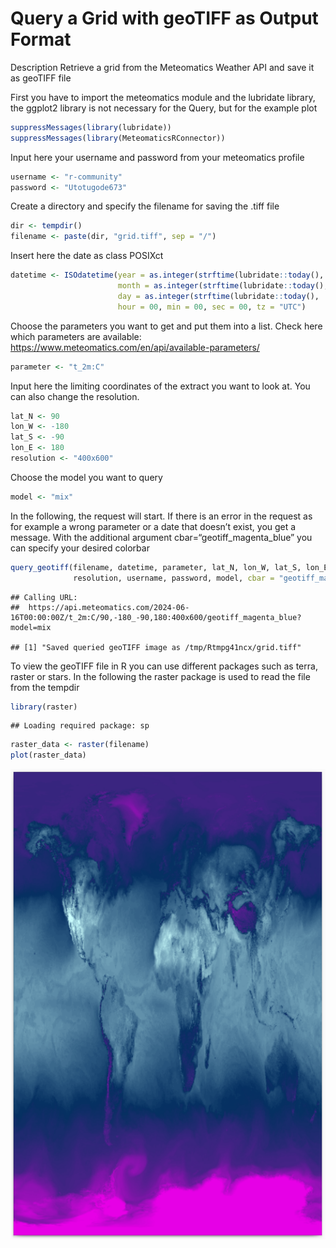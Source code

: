 Query a Grid with geoTIFF as Output Format
================

Description Retrieve a grid from the Meteomatics Weather API and save it
as geoTIFF file

First you have to import the meteomatics module and the lubridate
library, the ggplot2 library is not necessary for the Query, but for the
example plot

``` r
suppressMessages(library(lubridate))
suppressMessages(library(MeteomaticsRConnector))
```

Input here your username and password from your meteomatics profile

``` r
username <- "r-community"
password <- "Utotugode673"
```

Create a directory and specify the filename for saving the .tiff file

``` r
dir <- tempdir()
filename <- paste(dir, "grid.tiff", sep = "/")
```

Insert here the date as class POSIXct

``` r
datetime <- ISOdatetime(year = as.integer(strftime(lubridate::today(), '%Y')),
                        month = as.integer(strftime(lubridate::today(), '%m')),
                        day = as.integer(strftime(lubridate::today(), '%d')) - 1,
                        hour = 00, min = 00, sec = 00, tz = "UTC")
```

Choose the parameters you want to get and put them into a list. Check
here which parameters are available:
<https://www.meteomatics.com/en/api/available-parameters/>

``` r
parameter <- "t_2m:C"
```

Input here the limiting coordinates of the extract you want to look at.
You can also change the resolution.

``` r
lat_N <- 90
lon_W <- -180
lat_S <- -90
lon_E <- 180
resolution <- "400x600"
```

Choose the model you want to query

``` r
model <- "mix"
```

In the following, the request will start. If there is an error in the
request as for example a wrong parameter or a date that doesn’t exist,
you get a message. With the additional argument
cbar=“geotiff_magenta_blue” you can specify your desired colorbar

``` r
query_geotiff(filename, datetime, parameter, lat_N, lon_W, lat_S, lon_E,
              resolution, username, password, model, cbar = "geotiff_magenta_blue")
```

    ## Calling URL:
    ##  https://api.meteomatics.com/2024-06-16T00:00:00Z/t_2m:C/90,-180_-90,180:400x600/geotiff_magenta_blue?model=mix

    ## [1] "Saved queried geoTIFF image as /tmp/Rtmpg41ncx/grid.tiff"

To view the geoTIFF file in R you can use different packages such as
terra, raster or stars. In the following the raster package is used to
read the file from the tempdir

``` r
library(raster)
```

    ## Loading required package: sp

``` r
raster_data <- raster(filename)
plot(raster_data)
```

![](demo_images/grid.png)
